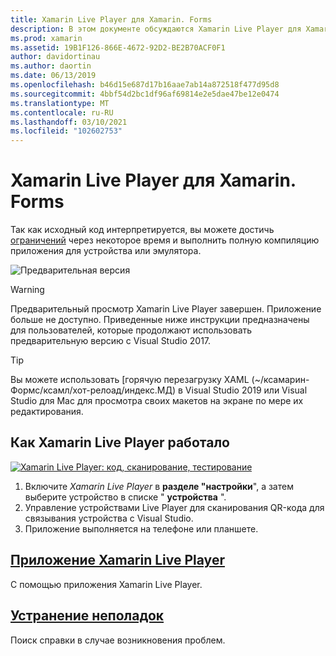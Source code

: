 ```yaml
---
title: Xamarin Live Player для Xamarin. Forms
description: В этом документе обсуждаются Xamarin Live Player для Xamarin. Forms, описание установки, Xamarin Live Player приложение, примеры для использования с Xamarin Live Player, ограничениями и устранением неполадок.
ms.prod: xamarin
ms.assetid: 19B1F126-866E-4672-92D2-BE2B70ACF0F1
author: davidortinau
ms.author: daortin
ms.date: 06/13/2019
ms.openlocfilehash: b46d15e687d17b16aae7ab14a872518f477d95d8
ms.sourcegitcommit: 4bbf54d2bc1df96af69814e2e5dae47be12e0474
ms.translationtype: MT
ms.contentlocale: ru-RU
ms.lasthandoff: 03/10/2021
ms.locfileid: "102602753"
---
```

# <a name="xamarin-live-player-for-xamarinforms"></a>Xamarin Live Player для Xamarin. Forms

Так как исходный код интерпретируется, вы можете достичь [ограничений](./troubleshooting.md) через некоторое время и выполнить полную компиляцию приложения для устройства или эмулятора.

![Предварительная версия](~/media/shared/preview.png)

> [!WARNING]
> Предварительный просмотр Xamarin Live Player завершен. Приложение больше не доступно. Приведенные ниже инструкции предназначены для пользователей, которые продолжают использовать предварительную версию с Visual Studio 2017.

> [!TIP]
> Вы можете использовать [горячую перезагрузку XAML (~/ксамарин-Формс/ксамл/хот-релоад/индекс.МД) в Visual Studio 2019 или Visual Studio для Mac для просмотра своих макетов на экране по мере их редактирования.

## <a name="how-xamarin-live-player-worked"></a>Как Xamarin Live Player работало

[![Xamarin Live Player: код, сканирование, тестирование](images/xamarin-live.png)](images/xamarin-live-sml.png#lightbox)

1. Включите *Xamarin Live Player* в **разделе "настройки**", а затем выберите устройство в списке " **устройства** ".
2. Управление устройствами Live Player для сканирования QR-кода для связывания устройства с Visual Studio.
3. Приложение выполняется на телефоне или планшете.

## <a name="xamarin-live-player-app"></a>[Приложение Xamarin Live Player](player.md)

С помощью приложения Xamarin Live Player.

## <a name="troubleshooting"></a>[Устранение неполадок](troubleshooting.md)

Поиск справки в случае возникновения проблем.